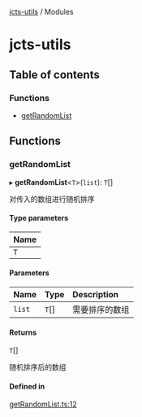 [jcts-utils](README.md) / Modules

# jcts-utils

## Table of contents

### Functions

- [getRandomList](modules.md#getrandomlist)

## Functions

### getRandomList

▸ **getRandomList**\<`T`\>(`list`): `T`[]

对传入的数组进行随机排序

#### Type parameters

| Name |
| :------ |
| `T` |

#### Parameters

| Name | Type | Description |
| :------ | :------ | :------ |
| `list` | `T`[] | 需要排序的数组 |

#### Returns

`T`[]

随机排序后的数组

#### Defined in

[getRandomList.ts:12](https://github.com/Arrrrray/junchao-utils/blob/3763dd3/src/getRandomList.ts#L12)
